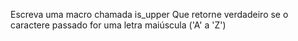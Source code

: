 Escreva uma macro chamada is_upper
Que retorne verdadeiro se o caractere passado for uma letra maiúscula ('A' a 'Z')